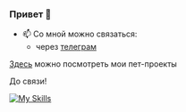 ### Привет 👋

- 📫  Со мной можно связаться:
    - через [телеграм](https://telegram.me/qrxt357)

[Здесь](https://github.com/qrxt/index) можно посмотреть мои пет-проекты

До связи!

[![My Skills](https://skillicons.dev/icons?i=js,ts,react,redux,figma)](https://skillicons.dev)
